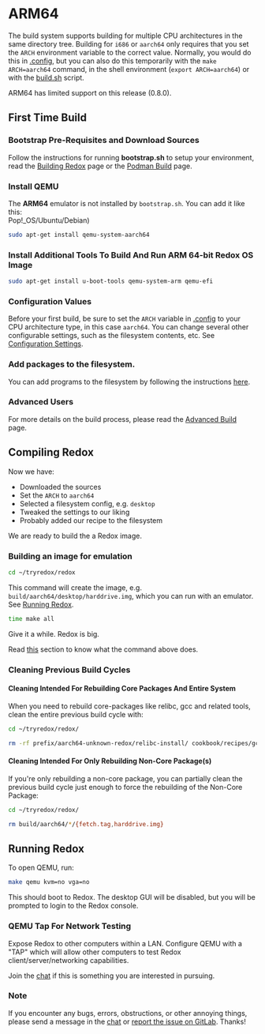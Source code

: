 # ARM64

The build system supports building for multiple CPU architectures in the same directory tree. Building for `i686` or `aarch64` only requires that you set the `ARCH` environment variable to the correct value. Normally, you would do this in [.config](./ch02-07-configuration-settings.md#config), but you can also do this temporarily with the `make ARCH=aarch64` command, in the shell environment (`export ARCH=aarch64`) or with the [build.sh](./ch02-07-configuration-settings.md#buildsh) script.

ARM64 has limited support on this release (0.8.0).

## First Time Build

### Bootstrap Pre-Requisites and Download Sources

Follow the instructions for running **bootstrap.sh** to setup your environment, read the [Building Redox](./ch02-05-building-redox.md) page or the [Podman Build](./ch02-06-podman-build.md) page.

### Install QEMU

The **ARM64** emulator is not installed by `bootstrap.sh`. You can add it like this:  
Pop!_OS/Ubuntu/Debian)

```sh
sudo apt-get install qemu-system-aarch64
```

### Install Additional Tools To Build And Run ARM 64-bit Redox OS Image

```sh
sudo apt-get install u-boot-tools qemu-system-arm qemu-efi
```

### Configuration Values

Before your first build, be sure to set the `ARCH` variable in [.config](./ch02-07-configuration-settings.md#config) to your CPU architecture type, in this case `aarch64`. You can change several other configurable settings, such as the filesystem contents, etc. See [Configuration Settings](./ch02-07-configuration-settings.md).

### Add packages to the filesystem.

You can add programs to the filesystem by following the instructions [here](./ch09-01-including-programs.md).

### Advanced Users

For more details on the build process, please read the [Advanced Build](./ch08-01-advanced-build.md) page.

## Compiling Redox

Now we have:

 - Downloaded the sources
 - Set the `ARCH` to `aarch64`
 - Selected a filesystem config, e.g. `desktop`
 - Tweaked the settings to our liking
 - Probably added our recipe to the filesystem

We are ready to build the a Redox image.

### Building an image for emulation

```sh
cd ~/tryredox/redox
```

This command will create the image, e.g. `build/aarch64/desktop/harddrive.img`, which you can run with an emulator. See [Running Redox](#running-redox).

```sh
time make all
```

Give it a while. Redox is big.

Read [this](./ch08-07-build-phases.md#make-all-first-run) section to know what the command above does.

### Cleaning Previous Build Cycles

#### Cleaning Intended For Rebuilding Core Packages And Entire System

When you need to rebuild core-packages like relibc, gcc and related tools, clean the entire previous build cycle with:

```sh
cd ~/tryredox/redox/
```

```sh
rm -rf prefix/aarch64-unknown-redox/relibc-install/ cookbook/recipes/gcc/{build,sysroot,stage*} build/aarch64/*/{harddrive.img,livedisk.iso}
```

#### Cleaning Intended For Only Rebuilding Non-Core Package(s)

If you're only rebuilding a non-core package, you can partially clean the previous build cycle just enough to force the rebuilding of the Non-Core Package:

```sh
cd ~/tryredox/redox/
```

```sh
rm build/aarch64/*/{fetch.tag,harddrive.img}
```

## Running Redox

To open QEMU, run:

```sh
make qemu kvm=no vga=no
```

This should boot to Redox. The desktop GUI will be disabled, but you will be prompted to login to the Redox console.

### QEMU Tap For Network Testing

Expose Redox to other computers within a LAN. Configure QEMU with a "TAP" which will allow other computers to test Redox client/server/networking capabilities.

Join the [chat](./ch13-01-chat.md) if this is something you are interested in pursuing.

### Note

If you encounter any bugs, errors, obstructions, or other annoying things, please send a message in the [chat](./ch13-01-chat.md) or [report the issue on GitLab](./ch12-03-creating-proper-bug-reports.md). Thanks!
